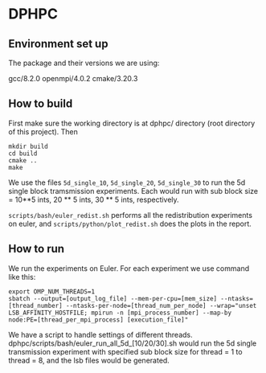 # DPHPC

## Environment set up
The package and their versions we are using:

gcc/8.2.0 openmpi/4.0.2 cmake/3.20.3


## How to build

First make sure the working directory is at dphpc/ directory (root directory of this project).
Then

```
mkdir build
cd build
cmake ..
make
```
We use the files ```5d_single_10```, ```5d_single_20```, ```5d_single_30``` to run the 5d single block tramsmission experiments. Each would
run with sub block size = 10**5 ints, 20 ** 5 ints, 30 ** 5 ints, respectively.

```scripts/bash/euler_redist.sh``` performs all the redistribution experiments on euler, and ```scripts/python/plot_redist.sh``` does the plots in the report.

## How to run
We run the experiments on Euler. For each experiment we use command like this:

```
export OMP_NUM_THREADS=1
sbatch --output=[output_log_file] --mem-per-cpu=[mem_size] --ntasks=[thread_number] --ntasks-per-node=[thread_num_per_node] --wrap="unset LSB_AFFINITY_HOSTFILE; mpirun -n [mpi_process_number] --map-by node:PE=[thread_per_mpi_process] [execution_file]"
```

We have a script to handle settings of different threads. dphpc/scripts/bash/euler_run_all_5d_[10/20/30].sh would run the 5d single transmission experiment with specified sub block size for thread = 1 to thread = 8, and the lsb files would be generated.

